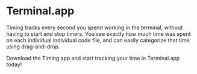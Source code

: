 # Terminal.app
Timing tracks every second you spend working in the terminal, without having to start and stop timers.
You see exactly how much time was spent on each individual individual code file, and can easily categorize that time using drag-and-drop.

Download the Timing app and start tracking your time in Terminal.app today!
